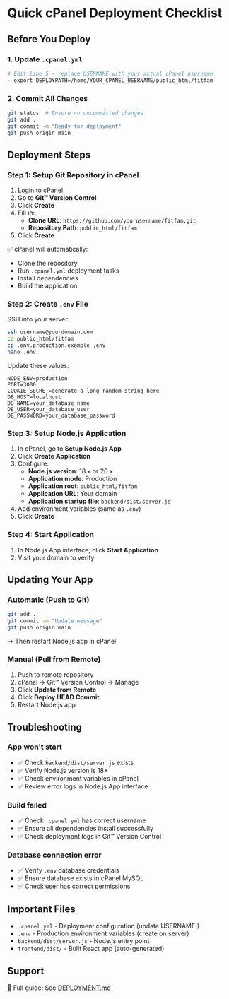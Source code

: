 # Quick cPanel Deployment Checklist

## Before You Deploy

### 1. Update `.cpanel.yml`
```bash
# Edit line 5 - replace USERNAME with your actual cPanel username
- export DEPLOYPATH=/home/YOUR_CPANEL_USERNAME/public_html/fitfam
```

### 2. Commit All Changes
```bash
git status  # Ensure no uncommitted changes
git add .
git commit -m "Ready for deployment"
git push origin main
```

## Deployment Steps

### Step 1: Setup Git Repository in cPanel

1. Login to cPanel
2. Go to **Git™ Version Control**
3. Click **Create**
4. Fill in:
   - **Clone URL**: `https://github.com/yourusername/fitfam.git`
   - **Repository Path**: `public_html/fitfam`
5. Click **Create**

✅ cPanel will automatically:
- Clone the repository
- Run `.cpanel.yml` deployment tasks
- Install dependencies
- Build the application

### Step 2: Create `.env` File

SSH into your server:

```bash
ssh username@yourdomain.com
cd public_html/fitfam
cp .env.production.example .env
nano .env
```

Update these values:
```env
NODE_ENV=production
PORT=3000
COOKIE_SECRET=generate-a-long-random-string-here
DB_HOST=localhost
DB_NAME=your_database_name
DB_USER=your_database_user
DB_PASSWORD=your_database_password
```

### Step 3: Setup Node.js Application

1. In cPanel, go to **Setup Node.js App**
2. Click **Create Application**
3. Configure:
   - **Node.js version**: 18.x or 20.x
   - **Application mode**: Production
   - **Application root**: `public_html/fitfam`
   - **Application URL**: Your domain
   - **Application startup file**: `backend/dist/server.js`
4. Add environment variables (same as `.env`)
5. Click **Create**

### Step 4: Start Application

1. In Node.js App interface, click **Start Application**
2. Visit your domain to verify

## Updating Your App

### Automatic (Push to Git)
```bash
git add .
git commit -m "Update message"
git push origin main
```
→ Then restart Node.js app in cPanel

### Manual (Pull from Remote)
1. Push to remote repository
2. cPanel → Git™ Version Control → Manage
3. Click **Update from Remote**
4. Click **Deploy HEAD Commit**
5. Restart Node.js app

## Troubleshooting

### App won't start
- ✅ Check `backend/dist/server.js` exists
- ✅ Verify Node.js version is 18+
- ✅ Check environment variables in cPanel
- ✅ Review error logs in Node.js App interface

### Build failed
- ✅ Check `.cpanel.yml` has correct username
- ✅ Ensure all dependencies install successfully
- ✅ Check deployment logs in Git™ Version Control

### Database connection error
- ✅ Verify `.env` database credentials
- ✅ Ensure database exists in cPanel MySQL
- ✅ Check user has correct permissions

## Important Files

- `.cpanel.yml` - Deployment configuration (update USERNAME!)
- `.env` - Production environment variables (create on server)
- `backend/dist/server.js` - Node.js entry point
- `frontend/dist/` - Built React app (auto-generated)

## Support

📖 Full guide: See [DEPLOYMENT.md](DEPLOYMENT.md)
